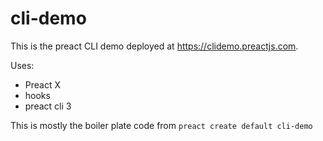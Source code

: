 # cli-demo
This is the preact CLI demo deployed at https://clidemo.preactjs.com.

Uses:
- Preact X
- hooks
- preact cli 3

This is mostly the boiler plate code from `preact create default cli-demo`